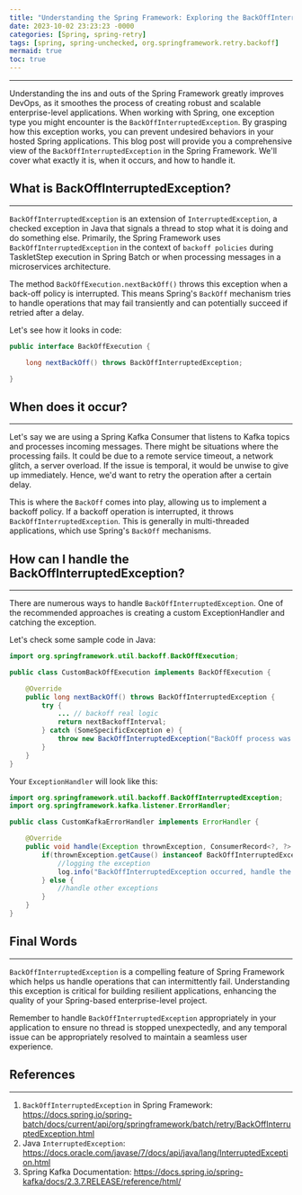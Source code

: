 ```yaml
---
title: "Understanding the Spring Framework: Exploring the BackOffInterruptedException"
date: 2023-10-02 23:23:23 -0000
categories: [Spring, spring-retry]
tags: [spring, spring-unchecked, org.springframework.retry.backoff]
mermaid: true
toc: true
---
```


---

Understanding the ins and outs of the Spring Framework greatly improves DevOps, as it smoothes the process of creating robust and scalable enterprise-level applications. When working with Spring, one exception type you might encounter is the `BackOffInterruptedException`. By grasping how this exception works, you can prevent undesired behaviors in your hosted Spring applications. This blog post will provide you a comprehensive view of the `BackOffInterruptedException` in the Spring Framework. We'll cover what exactly it is, when it occurs, and how to handle it. 

## **What is BackOffInterruptedException?**
---
`BackOffInterruptedException` is an extension of `InterruptedException`, a checked exception in Java that signals a thread to stop what it is doing and do something else. Primarily, the Spring Framework uses `BackOffInterruptedException` in the context of `backoff policies` during TaskletStep execution in Spring Batch or when processing messages in a microservices architecture.

The method `BackOffExecution.nextBackOff()` throws this exception when a back-off policy is interrupted. This means Spring's `BackOff` mechanism tries to handle operations that may fail transiently and can potentially succeed if retried after a delay.

Let's see how it looks in code:

```java
public interface BackOffExecution {

    long nextBackOff() throws BackOffInterruptedException;

}
```

## **When does it occur?**
---
Let's say we are using a Spring Kafka Consumer that listens to Kafka topics and processes incoming messages. There might be situations where the processing fails. It could be due to a remote service timeout, a network glitch, a server overload. If the issue is temporal, it would be unwise to give up immediately. Hence, we'd want to retry the operation after a certain delay.

This is where the `BackOff` comes into play, allowing us to implement a backoff policy. If a backoff operation is interrupted, it throws `BackOffInterruptedException`. This is generally in multi-threaded applications, which use Spring's `BackOff` mechanisms.

## **How can I handle the BackOffInterruptedException?**
---
There are numerous ways to handle `BackOffInterruptedException`. One of the recommended approaches is creating a custom ExceptionHandler and catching the exception.

Let's check some sample code in Java:

```java
import org.springframework.util.backoff.BackOffExecution;

public class CustomBackOffExecution implements BackOffExecution {

    @Override
    public long nextBackOff() throws BackOffInterruptedException {
        try {
            ... // backoff real logic
            return nextBackoffInterval;
        } catch (SomeSpecificException e) {
            throw new BackOffInterruptedException("BackOff process was interrupted: " + e.getMessage(), e);
        }
    }
}
```
Your `ExceptionHandler` will look like this:

```java
import org.springframework.util.backoff.BackOffInterruptedException;
import org.springframework.kafka.listener.ErrorHandler;

public class CustomKafkaErrorHandler implements ErrorHandler {

    @Override
    public void handle(Exception thrownException, ConsumerRecord<?, ?> data) {
        if(thrownException.getCause() instanceof BackOffInterruptedException){
            //logging the exception
            log.info("BackOffInterruptedException occurred, handle the exception here: ", thrownException.getMessage());
        } else {
            //handle other exceptions
        }
    }
}
```
## **Final Words**
---
`BackOffInterruptedException` is a compelling feature of Spring Framework which helps us handle operations that can intermittently fail. Understanding this exception is critical for building resilient applications, enhancing the quality of your Spring-based enterprise-level project.

Remember to handle `BackOffInterruptedException` appropriately in your application to ensure no thread is stopped unexpectedly, and any temporal issue can be appropriately resolved to maintain a seamless user experience.

## **References**
---
1. `BackOffInterruptedException` in Spring Framework: https://docs.spring.io/spring-batch/docs/current/api/org/springframework/batch/retry/BackOffInterruptedException.html
2. Java `InterruptedException`: https://docs.oracle.com/javase/7/docs/api/java/lang/InterruptedException.html
3. Spring Kafka Documentation: https://docs.spring.io/spring-kafka/docs/2.3.7.RELEASE/reference/html/
